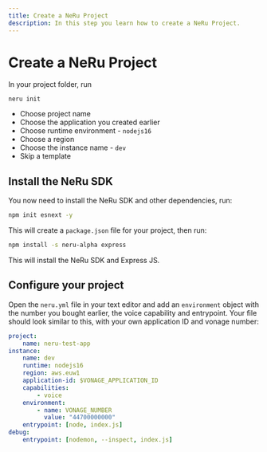 ```yaml
---
title: Create a NeRu Project
description: In this step you learn how to create a NeRu Project.
---
```


# Create a NeRu Project

In your project folder, run

```
neru init
```

- Choose project name
- Choose the application you created earlier
- Choose runtime environment - `nodejs16`
- Choose a region
- Choose the instance name - `dev`
- Skip a template

## Install the NeRu SDK

You now need to install the NeRu SDK and other dependencies, run:

```sh
npm init esnext -y
```

This will create a `package.json` file for your project, then run:

```sh
npm install -s neru-alpha express
```

This will install the NeRu SDK and Express JS. 

## Configure your project 

Open the `neru.yml` file in your text editor and add an `environment` object with the number you bought earlier, the voice capability and entrypoint. Your file should look similar to this, with your own application ID and vonage number:

```yml
project:
    name: neru-test-app
instance:
    name: dev
    runtime: nodejs16
    region: aws.euw1
    application-id: $VONAGE_APPLICATION_ID
    capabilities:
        - voice
    environment:
        - name: VONAGE_NUMBER
          value: "44700000000"
    entrypoint: [node, index.js]
debug:
    entrypoint: [nodemon, --inspect, index.js]
```